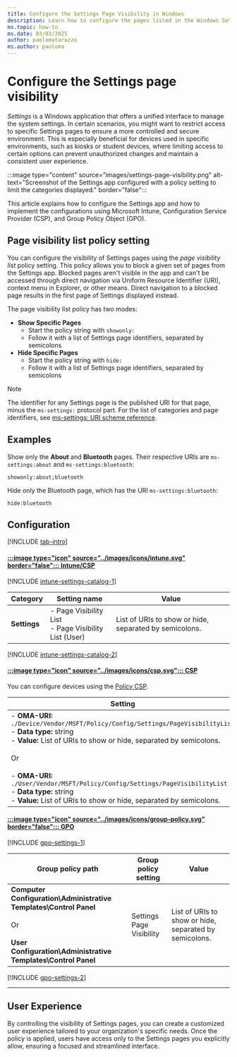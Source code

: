 ```yaml
---
title: Configure the Settings Page Visibility in Windows
description: Learn how to configure the pages listed in the Windows Settings app.
ms.topic: how-to
ms.date: 03/03/2025
author: paolomatarazzo
ms.author: paoloma
---
```


# Configure the Settings page visibility

*Settings* is a Windows application that offers a unified interface to manage the system settings. In certain scenarios, you might want to restrict access to specific Settings pages to ensure a more controlled and secure environment. This is especially beneficial for devices used in specific environments, such as kiosks or student devices, where limiting access to certain options can prevent unauthorized changes and maintain a consistent user experience.

:::image type="content" source="images/settings-page-visibility.png" alt-text="Screenshot of the Settings app configured with a policy setting to limit the categories displayed." border="false":::

This article explains how to configure the Settings app and how to implement the configurations using Microsoft Intune, Configuration Service Provider (CSP), and Group Policy Object (GPO).

## Page visibility list policy setting

You can configure the visibility of Settings pages using the *page visibility list* policy setting. This policy allows you to block a given set of pages from the Settings app. Blocked pages aren't visible in the app and can't be accessed through direct navigation via Uniform Resource Identifier (URI), context menu in Explorer, or other means. Direct navigation to a blocked page results in the first page of Settings displayed instead.

The page visibility list policy has two modes:

- **Show Specific Pages**
  - Start the policy string with `showonly:`
  - Follow it with a list of Settings page identifiers, separated by semicolons
- **Hide Specific Pages**
  - Start the policy string with `hide:`
  - Follow it with a list of Settings page identifiers, separated by semicolons

> [!NOTE]
> The identifier for any Settings page is the published URI for that page, minus the `ms-settings:` protocol part. For the list of categories and page identifiers, see [ms-settings: URI scheme reference](https://go.microsoft.com/fwlink/?linkid=2102995#ms-settings-uri-scheme-reference).

## Examples

Show only the **About** and **Bluetooth** pages. Their respective URIs are `ms-settings:about` and `ms-settings:bluetooth`:

`showonly:about;bluetooth`

Hide only the Bluetooth page, which has the URI `ms-settings:bluetooth`:

`hide:bluetooth`

## Configuration

[!INCLUDE [tab-intro](../../../includes/configure/tab-intro.md)]

#### [:::image type="icon" source="../images/icons/intune.svg" border="false"::: **Intune/CSP**](#tab/intune)

[!INCLUDE [intune-settings-catalog-1](../../../includes/configure/intune-settings-catalog-1.md)]

| Category | Setting name | Value |
|--|--|--|
| **Settings** | - Page Visibility List<br>- Page Visibility List (User)| List of URIs to show or hide, separated by semicolons.|

[!INCLUDE [intune-settings-catalog-2](../../../includes/configure/intune-settings-catalog-2.md)]

#### [:::image type="icon" source="../images/icons/csp.svg"::: **CSP**](#tab/csp-11)

You can configure devices using the [Policy CSP][CSP-1].

| Setting |
|--|
|- **OMA-URI:** `./Device/Vendor/MSFT/Policy/Config/Settings/PageVisibilityList`<br>- **Data type:** string<br>- **Value:** List of URIs to show or hide, separated by semicolons.<br><br>Or<br><br>- **OMA-URI:** `./User/Vendor/MSFT/Policy/Config/Settings/PageVisibilityList`<br>- **Data type:** string<br>- **Value:** List of URIs to show or hide, separated by semicolons.|

#### [:::image type="icon" source="../images/icons/group-policy.svg" border="false"::: **GPO**](#tab/gpo)

[!INCLUDE [gpo-settings-1](../../../includes/configure/gpo-settings-1.md)]

| Group policy path | Group policy setting | Value |
| - | - | - |
| **Computer Configuration\Administrative Templates\Control Panel**<br><br>Or<br><br>**User Configuration\Administrative Templates\Control Panel** | Settings Page Visibility | List of URIs to show or hide, separated by semicolons.|

[!INCLUDE [gpo-settings-2](../../../includes/configure/gpo-settings-2.md)]

---

## User Experience

By controlling the visibility of Settings pages, you can create a customized user experience tailored to your organization's specific needs. Once the policy is applied, users have access only to the Settings pages you explicitly allow, ensuring a focused and streamlined interface.

<!--links-->

[CSP-1]: /windows/client-management/mdm/policy-csp-settings#pagevisibilitylist
[M365-1]: /microsoft-365/admin/misc/organizational-messages-microsoft-365?view=o365-worldwide
[INT-1]: /mem/intune/configuration/settings-catalog
